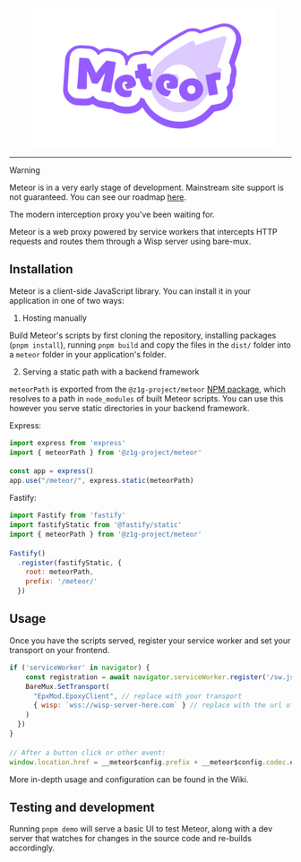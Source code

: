 <div align="center">
  <img src="assets/meteor.png" height="250" />
</div>

---

> [!WARNING]
> Meteor is in a very early stage of development. Mainstream site support is not guaranteed. You can see our roadmap [here](TODO.md).

The modern interception proxy you've been waiting for.

Meteor is a web proxy powered by service workers that intercepts HTTP requests and routes them through a Wisp server using bare-mux.

## Installation
Meteor is a client-side JavaScript library. You can install it in your application in one of two ways:

1. Hosting manually

Build Meteor's scripts by first cloning the repository, installing packages (`pnpm install`),  running `pnpm build` and copy the files in the `dist/` folder into a `meteor` folder in your application's folder.

2. Serving a static path with a backend framework

`meteorPath` is exported from the `@z1g-project/meteor` [NPM package](https://npmjs.com/package/@z1g-project/meteor), which resolves to a path in `node_modules` of built Meteor scripts. You can use this however you serve static directories in your backend framework.

Express:
```js
import express from 'express'
import { meteorPath } from '@z1g-project/meteor'

const app = express()
app.use("/meteor/", express.static(meteorPath)
```

Fastify:
```js
import Fastify from 'fastify'
import fastifyStatic from '@fastify/static'
import { meteorPath } from '@z1g-project/meteor'

Fastify()
  .register(fastifyStatic, {
    root: meteorPath,
    prefix: '/meteor/'
  })
```

## Usage
Once you have the scripts served, register your service worker and set your transport on your frontend.

```js
if ('serviceWorker' in navigator) {
    const registration = await navigator.serviceWorker.register('/sw.js')
    BareMux.SetTransport(
      "EpxMod.EpoxyClient", // replace with your transport
      { wisp: `wss://wisp-server-here.com` } // replace with the url of your wisp server
    ) 
  })
}

// After a button click or other event:
window.location.href = __meteor$config.prefix + __meteor$config.codec.encode("https://example.com") // replace url with the (full) url you want to navigate to
```

More in-depth usage and configuration can be found in the Wiki.

## Testing and development
Running `pnpm demo` will serve a basic UI to test Meteor, along with a dev server that watches for changes in the source code and re-builds accordingly.
